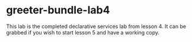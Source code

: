 greeter-bundle-lab4
===================

This lab is the completed declarative services lab from lesson 4. It can be grabbed if you wish to start lesson 5 and have a working copy.
